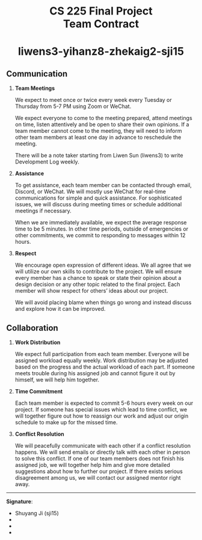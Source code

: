 <h1 align="center"> CS 225 Final Project <br >Team Contract</h1>
<h1 align="center"> liwens3-yihanz8-zhekaig2-sji15 </h1>

## Communication
1. **Team Meetings** 

    We expect to meet once or twice every week every Tuesday or Thursday from 5-7 PM using Zoom or WeChat. 
    
    We expect everyone to come to the meeting prepared, attend meetings on time, listen attentively and be open to share their own opinions. If a team member cannot come to the meeting, they will need to inform other team members at least one day in advance to reschedule the meeting.
    
    There will be a note taker starting from Liwen Sun (liwens3) to write Development Log weekly.
    
2. **Assistance** 

   To get assistance, each team member can be contacted through email, Discord, or WeChat. We will mostly use WeChat for real-time communications for simple and quick assistance. For sophisticated issues, we will discuss during meeting times or schedule additional meetings if necessary.

   When we are immediately available, we expect the average response time to be 5 minutes. In other time periods, outside of emergencies or other commitments, we commit to responding to messages within 12 hours. 

3. **Respect** 

   We encourage open expression of different ideas. We all agree that we will utilize our own skills to contribute to the project. We will ensure every member has a chance to speak or state their opinion about a design decision or any other topic related to the final project. Each member will show respect for others’ ideas about our project.

   We will avoid placing blame when things go wrong and instead discuss and explore how it can be improved.

## Collaboration
1. **Work Distribution** 

   We expect full participation from each team member. Everyone will be assigned workload equally weekly. Work distribution may be adjusted based on the progress and the actual workload of each part. If someone meets trouble during his assigned job and cannot figure it out by himself, we will help him together. 


2. **Time Commitment** 

   Each team member is expected to commit 5-6 hours every week on our project. If someone has special issues which lead to time conflict, we will together figure out how to reassign our work and adjust our origin schedule to make up for the missed time.

3. **Conflict Resolution** 

   We will peacefully communicate with each other if a conflict resolution happens. We will send emails or directly talk with each other in person to solve this conflict. If one of our team members does not finish his assigned job, we will together help him and give more detailed suggestions about how to further our project. If there exists serious disagreement among us, we will contact our assigned mentor right away.

----

**Signature**:

* Shuyang Ji (sji15)
* 
* 
* 

